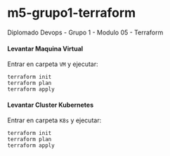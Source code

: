 # m5-grupo1-terraform
Diplomado Devops - Grupo 1 - Modulo 05 - Terraform

#### Levantar Maquina Virtual

Entrar en carpeta `VM` y ejecutar:

```
terraform init
terraform plan
terraform apply
```

#### Levantar Cluster Kubernetes

Entrar en carpeta `K8s` y ejecutar:

```
terraform init
terraform plan
terraform apply
````
